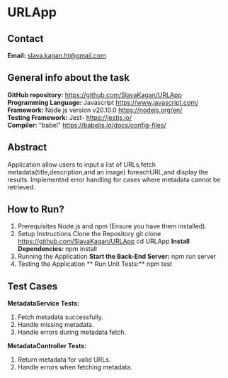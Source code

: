# URLApp

## Contact
**Email:** slava.kagan.ht@gmail.com

## General info about the task
**GitHub repository:** https://github.com/SlavaKagan/URLApp <br />
**Programming Language:** Javascript https://www.javascript.com/ <br />
**Framework:** Node.js version v20.10.0 https://nodejs.org/en/ <br />
**Testing Framework:** Jest- https://jestjs.io/ <br />
**Compiler:** "babel" https://babeljs.io/docs/config-files/ <br/>

## Abstract
Application allow users to input a list of URLs,fetch metadata(title,description,and an image)
foreachURL,and display the results.
Implemented error handling for cases where metadata cannot be retrieved.

## How to Run?
1. Prerequisites
Node.js and npm (Ensure you have them installed).
2. Setup Instructions
Clone the Repository
git clone https://github.com/SlavaKagan/URLApp
cd URLApp
**Install Dependencies:** npm install
3. Running the Application
**Start the Back-End Server:** npm run server
4. Testing the Application
** Run Unit Tests:** npm test

## Test Cases
**MetadataService Tests:**
1. Fetch metadata successfully.
2. Handle missing metadata.
3. Handle errors during metadata fetch.

**MetadataController Tests:**
1. Return metadata for valid URLs.
2. Handle errors when fetching metadata.
